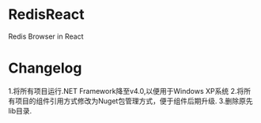 # RedisReact
Redis Browser in React

# Changelog
1.将所有项目运行.NET Framework降至v4.0,以便用于Windows XP系统
2.将所有项目的组件引用方式修改为Nuget包管理方式，便于组件后期升级.
3.删除原先lib目录.

